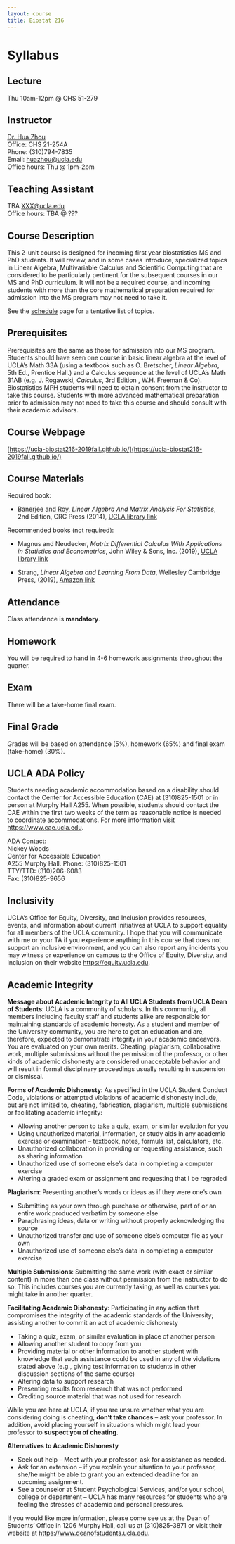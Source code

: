 ```yaml
---
layout: course
title: Biostat 216
---
```


# Syllabus

## Lecture

Thu 10am-12pm @ CHS 51-279    

## Instructor

[Dr. Hua Zhou](http://hua-zhou.github.io/)  
Office: CHS 21-254A  
Phone: (310)794-7835  
Email: <huazhou@ucla.edu>  
Office hours: Thu @ 1pm-2pm

## Teaching Assistant

TBA <XXX@ucla.edu>  
Office hours: TBA @ ???

## Course Description

This 2-unit course is designed for incoming first year biostatistics MS and PhD students. It will review, and in some cases introduce, specialized topics in Linear Algebra, Multivariable Calculus and Scientific Computing that are considered to be particularly pertinent for the subsequent courses in our MS and PhD curriculum. It will not be a required course, and incoming students with more than the core mathematical preparation required for admission into the MS program may not need to take it.

See the [schedule](https://ucla-biostat216-2019fall.github.io/schedule.html) page for a tentative list of topics.

## Prerequisites

Prerequisites are the same as those for admission into our MS program. Students should have seen one course in basic linear algebra at the level of UCLA’s Math 33A (using a textbook such as O. Bretscher, _Linear Algebra_, 5th Ed., Prentice Hall.) and a Calculus sequence at the level of UCLA’s Math 31AB (e.g. J. Rogawski, _Calculus_, 3rd Edition , W.H. Freeman & Co). Biostatistics MPH students will need to obtain consent from the instructor to take this course. Students with more advanced mathematical preparation prior to admission may not need to take this course and should consult with their academic advisors.  

## Course Webpage

[https://ucla-biostat216-2019fall.github.io/](https://ucla-biostat216-2019fall.github.io/)

## Course Materials

Required book:  

* Banerjee and Roy, _Linear Algebra And Matrix Analysis For Statistics_, 2nd Edition, CRC Press (2014), [UCLA library link](https://catalog.library.ucla.edu/vwebv/holdingsInfo?searchId=967&recCount=50&recPointer=5&bibId=7443480)  

Recommended books (not required):

* Magnus and Neudecker, _Matrix Differential Calculus With Applications in Statistics and Econometrics_, John Wiley & Sons, Inc. (2019), [UCLA library link](https://catalog.library.ucla.edu/vwebv/holdingsInfo?searchId=970&recCount=50&recPointer=1&bibId=8893048)

* Strang, _Linear Algebra and Learning From Data_, Wellesley Cambridge Press, (2019), [Amazon link](https://www.amazon.com/Linear-Algebra-Learning-Gilbert-Strang/dp/0692196382/ref=sr_1_1?crid=8GPCRTFEQJNL&keywords=linear+algebra+and+learning+from+data&qid=1568517219&s=gateway&sprefix=linear+algebra+and%2Caps%2C193&sr=8-1)

## Attendance

Class attendance is **mandatory**.

## Homework

You will be required to hand in 4-6 homework assignments throughout the quarter.  

## Exam

There will be a take-home final exam.

## Final Grade

Grades will be based on attendance (5%), homework (65%) and final exam (take-home) (30%).

## UCLA ADA Policy 

Students needing academic accommodation based on a disability should contact the Center for Accessible Education (CAE) at (310)825-1501 or in person at Murphy Hall A255. When possible, students should contact the CAE within the first two weeks of the term as reasonable notice is needed to coordinate accommodations. For more information visit <https://www.cae.ucla.edu>.

ADA Contact:  
Nickey Woods   
Center for Accessible Education  
A255 Murphy Hall. 
Phone: (310)825-1501  
TTY/TTD: (310)206-6083  
Fax: (310)825-9656  

## Inclusivity

UCLA’s Office for Equity, Diversity, and Inclusion provides resources, events, and information about current initiatives at UCLA to support equality for all members of the UCLA community. I hope that you will communicate with me or your TA if you experience anything in this course that does not support an inclusive environment, and you can also report any incidents you may witness or experience on campus to the Office of Equity, Diversity, and Inclusion on their website <https://equity.ucla.edu>.

## Academic Integrity

**Message about Academic Integrity to All UCLA Students from UCLA Dean of Students**: UCLA is a community of scholars. In this community, all members including faculty staff and students alike are responsible for maintaining standards of academic honesty. As a student and member of the University community, you are here to get an education and are, therefore, expected to demonstrate integrity in your academic endeavors. You are evaluated on your own merits. Cheating, plagiarism, collaborative work, multiple submissions without the permission of the professor, or other kinds of academic dishonesty are considered unacceptable behavior and will result in formal disciplinary proceedings usually resulting in suspension or dismissal.

**Forms of Academic Dishonesty**: As specified in the UCLA Student Conduct Code, violations or attempted violations of academic dishonesty include, but are not limited to, cheating, fabrication, plagiarism, multiple submissions or facilitating academic integrity:   
* Allowing another person to take a quiz, exam, or similar evalution for you  
* Using unauthorized material, information, or study aids in any academic exercise or examination – textbook, notes, formula list, calculators, etc.  
* Unauthorized collaboration in providing or requesting assistance, such as sharing information   
* Unauthorized use of someone else’s data in completing a computer exercise  
* Altering a graded exam or assignment and requesting that I be regraded

**Plagiarism**: Presenting another’s words or ideas as if they were one’s own  
* Submitting as your own through purchase or otherwise, part of or an entire work produced verbatim by someone else  
* Paraphrasing ideas, data or writing without properly acknowledging the source  
* Unauthorized transfer and use of someone else’s computer file as your own  
* Unauthorized use of someone else’s data in completing a computer exercise  

**Multiple Submissions**: Submitting the same work (with exact or similar content) in more than one class without permission from the instructor to do so. This includes courses you are currently taking, as well as courses you might take in another quarter.

**Facilitating Academic Dishonesty**: Participating in any action that compromises the integrity of the academic standards of the University; assisting another to commit an act of academic dishonesty   
* Taking a quiz, exam, or similar evaluation in place of another person   
* Allowing another student to copy from you  
* Providing material or other information to another student with knowledge that such assistance could be used in any of the violations stated above (e.g., giving test information to students in other discussion sections of the same course)  
* Altering data to support research  
* Presenting results from research that was not performed  
* Crediting source material that was not used for research  

While you are here at UCLA, if you are unsure whether what you are considering doing is cheating, **don’t take chances** – ask your professor. In addition, avoid placing yourself in situations which might lead your professor to **suspect you of cheating**.

**Alternatives to Academic Dishonesty**

* Seek out help – Meet with your professor, ask for assistance as needed.  
* Ask for an extension – if you explain your situation to your professor, she/he might be able to grant you an extended deadline for an upcoming assignment.  
*	See a counselor at Student Psychological Services, and/or your school, college or department – UCLA has many resources for students who are feeling the stresses of academic and personal pressures. 

If you would like more information, please come see us at the Dean of Students’ Office in 1206 Murphy Hall, call us at (310)825-3871 or visit their website at <https://www.deanofstudents.ucla.edu>.
